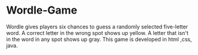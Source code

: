 # Wordle-Game
Wordle gives players six chances to guess a randomly selected five-letter word. A correct letter in the wrong spot shows up yellow. A letter that isn't in the word in any spot shows up gray. This game is developed in html ,css, java.

